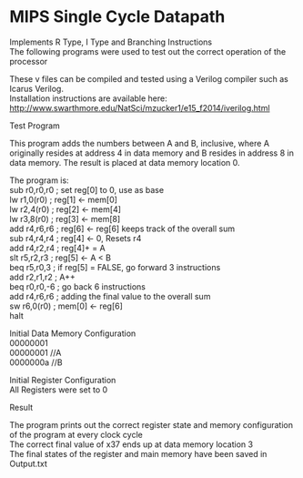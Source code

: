 # MIPS Single Cycle Datapath

Implements R Type, I Type and Branching Instructions  
The following programs were used to test out the correct operation of the processor  

These v files can be compiled and tested using a Verilog compiler such as Icarus Verilog.   
Installation instructions are available here:  
http://www.swarthmore.edu/NatSci/mzucker1/e15_f2014/iverilog.html  

Test Program  

This program adds the numbers between A and B, inclusive, where A originally resides at address 4 in data memory and B resides in address 8 in data memory. The result is placed at data memory location 0.   

The program is:  
sub r0,r0,r0 ; set reg[0] to 0, use as base  
lw r1,0(r0) ; reg[1] <- mem[0]   
lw r2,4(r0) ; reg[2] <- mem[4]    
lw r3,8(r0) ; reg[3] <- mem[8]    
add r4,r6,r6 ; reg[6] <- reg[6] keeps track of the overall sum  
sub r4,r4,r4 ; reg[4] <- 0, Resets r4  
add r4,r2,r4 ; reg[4]+ = A  
slt r5,r2,r3 ; reg[5] <- A < B  
beq r5,r0,3 ; if reg[5] = FALSE, go forward 3 instructions  
add r2,r1,r2 ; A++  
beq r0,r0,-6 ; go back 6 instructions  
add r4,r6,r6 ; adding the final value to the overall sum  
sw r6,0(r0) ; mem[0] <- reg[6]  
halt  

Initial Data Memory Configuration  
00000001  
00000001 //A  
0000000a //B  

Initial Register Configuration  
All Registers were set to 0  

Result  
  
The program prints out the correct register state and memory configuration of the program at every clock cycle   
The correct final value of x37 ends up at data memory location 3  
The final states of the register and main memory have been saved in Output.txt  
